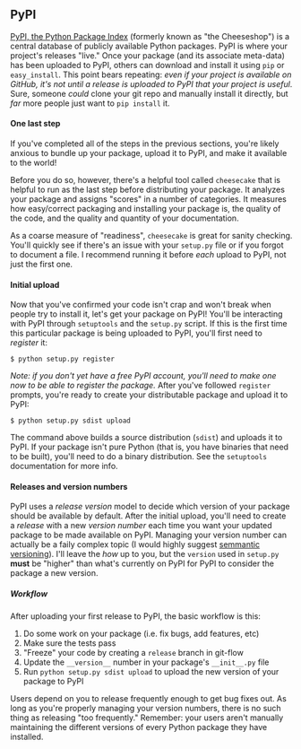 ## PyPI

[PyPI, the Python Package Index](http://pypi.python.org/pypi) (formerly known as
"the Cheeseshop") is a central database of publicly available Python packages. 
PyPI is where your project's releases "live." Once your package (and its
associate meta-data) has been uploaded to PyPI, others can download and install
it using `pip` or `easy_install`. This point bears repeating:
*even if your project is available on GitHub, it's not until a release is uploaded to PyPI that your project is useful*.
Sure, someone *could* clone your git repo and
manually install it directly, but *far* more people just want to `pip install`
it.

#### One last step

If you've completed all of the steps in the previous sections, you're likely 
anxious to bundle up your package, upload it to PyPI, and make it available to the
world! 

Before you do so, however, there's a helpful tool called `cheesecake`
that is helpful to run as the last step before distributing your package. It
analyzes your package and assigns "scores" in a number of categories. It
measures how easy/correct packaging and installing your package is, the quality
of the code, and the quality and quantity of your documentation.

As a coarse measure of "readiness", `cheesecake` is great for sanity checking.
You'll quickly see if there's an issue with your `setup.py` file or if you
forgot to document a file. I recommend running it before *each* upload to PyPI,
not just the first one.

#### Initial upload

Now that you've confirmed your code isn't crap and won't break when people try
to install it, let's get your package on PyPI! You'll be interacting with PyPI 
through `setuptools` and the `setup.py` script. If this is the first time this 
particular package is being uploaded to PyPI, you'll first need to *register* it:

    $ python setup.py register

*Note: if you don't yet have a free PyPI account, you'll need to make one now to be able to register the package.*
After you've followed `register` prompts, you're ready 
to create your distributable package and upload it to PyPI:

    $ python setup.py sdist upload

The command above builds a source distribution (`sdist`) and uploads it to PyPI. If your
package isn't pure Python (that is, you have binaries that need to be built), you'll 
need to do a binary distribution. See the `setuptools` documentation for more info.

#### Releases and version numbers

PyPI uses a *release version* model to decide which version 
of your package should be available by default. After the initial
upload, you'll need to create a *release* with a new *version number* each time you
want your updated package to be made available on PyPI. Managing your 
version number can actually be a faily complex topic (I
would highly suggest [semmantic versioning](http://semver.org/)). I'll leave the *how* up to you, but 
the `version` used in `setup.py` **must** be "higher" than what's currently 
on PyPI for PyPI to consider the package a new version.

##### Workflow

After uploading your first release to PyPI, the basic workflow is this: 

1. Do some work on your package (i.e. fix bugs, add features, etc)
1. Make sure the tests pass
1. "Freeze" your code by creating a `release` branch in git-flow
1. Update the `__version__` number in your package's `__init__.py` file
1. Run `python setup.py sdist upload` to upload the new version of your package to PyPI

Users depend on you to release frequently enough to get bug fixes out. As long
as you're properly managing your version numbers, there is no such thing as
releasing "too frequently." Remember: your users aren't manually maintaining the 
different versions of every Python package they have installed.
